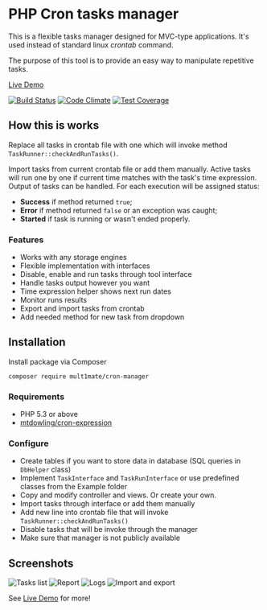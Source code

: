 # PHP Cron tasks manager

This is a flexible tasks manager designed for MVC-type applications. It's used instead of standard linux *crontab* command.

The purpose of this tool is to provide an easy way to manipulate repetitive tasks. 

[Live Demo](https://cron.multimate.ru)

[![Build Status](https://travis-ci.org/MUlt1mate/cron-manager.svg?branch=master)](https://travis-ci.org/MUlt1mate/cron-manager)
[![Code Climate](https://codeclimate.com/github/MUlt1mate/cron-manager/badges/gpa.svg)](https://codeclimate.com/github/MUlt1mate/cron-manager)
[![Test Coverage](https://codeclimate.com/github/MUlt1mate/cron-manager/badges/coverage.svg)](https://codeclimate.com/github/MUlt1mate/cron-manager/coverage)

## How this is works
Replace all tasks in crontab file with one which will invoke method ```TaskRunner::checkAndRunTasks()```.

Import tasks from current crontab file or add them manually. Active tasks will run one by one if current time matches with the task's time expression. Output of tasks can be handled. For each execution will be assigned status:
* **Success** if method returned ```true```; 
* **Error** if method returned ```false``` or an exception was caught; 
* **Started** if task is running or wasn't ended properly.

### Features
* Works with any storage engines
* Flexible implementation with interfaces
* Disable, enable and run tasks through tool interface
* Handle tasks output however you want
* Time expression helper shows next run dates
* Monitor runs results
* Export and import tasks from crontab
* Add needed method for new task from dropdown

## Installation

Install package via Composer
```
composer require mult1mate/cron-manager
```

### Requirements

* PHP 5.3 or above
* [mtdowling/cron-expression](https://github.com/mtdowling/cron-expression)

### Configure
* Create tables if you want to store data in database (SQL queries in `DbHelper` class)
* Implement `TaskInterface` and `TaskRunInterface` or use predefined classes from the Example folder
* Copy and modify controller and views. Or create your own.
* Import tasks through interface or add them manually
* Add new line into crontab file that will invoke ```TaskRunner::checkAndRunTasks()```
* Disable tasks that will be invoke through the manager
* Make sure that manager is not publicly available


## Screenshots

![Tasks list](https://cron.multimate.ru/img/Selection_006.png)
![Report](https://cron.multimate.ru/img/Selection_008.png)
![Logs](https://cron.multimate.ru/img/Selection_007.png)
![Import and export](https://cron.multimate.ru/img/Selection_003.png)

See [Live Demo](https://cron.multimate.ru) for more!
